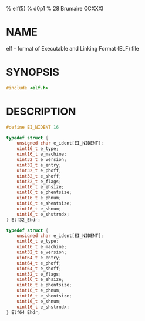 % elf(5)
% d0p1
% 28 Brumaire CCXXXI

# NAME

elf - format of Executable and Linking Format (ELF) file

# SYNOPSIS

```c
#include <elf.h>
```

# DESCRIPTION

```c
#define EI_NIDENT 16

typedef struct {
	unsigned char e_ident[EI_NIDENT];
	uint16_t e_type;
	uint16_t e_machine;
	uint32_t e_version;
	uint32_t e_entry;
	uint32_t e_phoff;
	uint32_t e_shoff;
	uint32_t e_flags;
	uint16_t e_ehsize;
	uint16_t e_phentsize;
	uint16_t e_phnum;
	uint16_t e_shentsize;
	uint16_t e_shnum;
	uint16_t e_shstrndx;
} Elf32_Ehdr;

typedef struct {
	unsigned char e_ident[EI_NIDENT];
	uint16_t e_type;
	uint16_t e_machine;
	uint32_t e_version;
	uint64_t e_entry;
	uint64_t e_phoff;
	uint64_t e_shoff;
	uint32_t e_flags;
	uint16_t e_ehsize;
	uint16_t e_phentsize;
	uint16_t e_phnum;
	uint16_t e_shentsize;
	uint16_t e_shnum;
	uint16_t e_shstrndx;
} Elf64_Ehdr;
```
